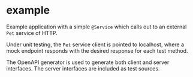 # example
Example application with a simple `@Service` which calls out to an external `Pet` service of HTTP.

Under unit testing, the `Pet` service client is pointed to localhost, where a mock endpoint responds with the desired response for each test method.

The OpenAPI generator is used to generate both client and server interfaces. The server interfaces are included as test sources.
